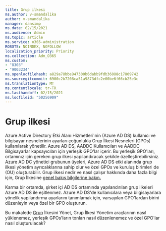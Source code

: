 ```yaml
---
title: Grup ilkesi
ms.author: v-smandalika
author: v-smandalika
manager: dansimp
ms.date: 02/15/2021
ms.audience: Admin
ms.topic: article
ms.service: o365-administration
ROBOTS: NOINDEX, NOFOLLOW
localization_priority: Priority
ms.collection: Adm_O365
ms.custom:
- "8303"
- "9003234"
ms.openlocfilehash: a829a78bbe947300b6dabb9fdb36088c17809742
ms.sourcegitcommit: 6900c2b7208ca51a9873dfc2e00be6f66cb25e3c
ms.translationtype: MT
ms.contentlocale: tr-TR
ms.lasthandoff: 02/15/2021
ms.locfileid: "50256909"
---
```

# <a name="group-policy"></a>Grup ilkesi

Azure Active Directory Etki Alanı Hizmetleri'nin (Azure AD DS) kullanıcı ve bilgisayar nesnelerinin ayarları çoğunlukla Grup İlkesi Nesneleri (GPOs) kullanılarak yönetilir. Azure AD DS, AADDC Kullanıcıları ve AADDC Bilgisayarlar kapsayıcıları için yerleşik GPO'lar içerir. Bu yerleşik GPO'ları, ortamınız için gereken grup ilkesi yapılandıracak şekilde özelleştirebilirsiniz. Azure AD DC yönetici grubunun üyeleri, Azure AD DS etki alanında grup ilkesi yönetim ayrıcalıklarına sahip olur ve özel GPOs ve kuruluş birimleri de (OU) oluşturabilir. Grup ilkesi nedir ve nasıl çalışır hakkında daha fazla bilgi için, Grup İlkesine [genel bakış bilgilerine bakın.](https://docs.microsoft.com/previous-versions/windows/it-pro/windows-server-2012-R2-and-2012/hh831791(v=ws.11))

Karma bir ortamda, şirket içi AD DS ortamında yapılandırılan grup ilkeleri Azure AD DS ile eşitlenmez. Azure AD DS'de kullanıcılara veya bilgisayarlara yönelik yapılandırma ayarlarını tanımlamak için, varsayılan GPO'lardan birini düzenleyin veya özel bir GPO oluşturun.

Bu makalede [Grup](https://docs.microsoft.com/azure/active-directory-domain-services/manage-group-policy) İlkesini Yönet, Grup İlkesi Yönetim araçlarının nasıl yüklenemez, yerleşik GPOs'ların tonları nasıl düzenlenemez ve özel GPO'lar nasıl oluşturulacak?



